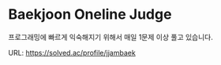 # Baekjoon Oneline Judge

프로그래밍에 빠르게 익숙해지기 위해서 매일 1문제 이상 풀고 있습니다.

URL: https://solved.ac/profile/jjambaek

